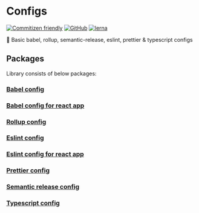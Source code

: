 # Configs

[![Commitizen friendly](https://img.shields.io/badge/commitizen-friendly-brightgreen.svg)](http://commitizen.github.io/cz-cli/)
[![GitHub](https://img.shields.io/github/license/medly/medly-components)](https://github.com/medly/medly-components/blob/master/LICENSE)
[![lerna](https://img.shields.io/badge/maintained%20with-lerna-cc00ff.svg)](https://lerna.js.org/)

🚀 Basic babel, rollup, semantic-release, eslint, prettier & typescript configs

## Packages

Library consists of below packages:

### [Babel config](https://github.com/medly/configs/tree/master/packages/babel-config)

### [Babel config for react app](https://github.com/medly/configs/tree/master/packages/babel-config-react)

### [Rollup config](https://github.com/medly/configs/tree/master/packages/rollup-config)

### [Eslint config](https://github.com/medly/configs/tree/master/packages/eslint-config)

### [Eslint config for react app](https://github.com/medly/configs/tree/master/packages/eslint-config-react)

### [Prettier config](https://github.com/medly/configs/tree/master/packages/prettier-config)

### [Semantic release config](https://github.com/medly/configs/tree/master/packages/semantic-release-config)

### [Typescript config](https://github.com/medly/configs/tree/master/packages/typescript-config)
